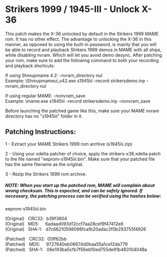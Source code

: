 # **Strikers 1999 / 1945-III - Unlock X-36**

This patch makes the X-36 unlocked by default in the Strikers 1999 MAME rom. It has no other effect. The advantage to unlocking the X-36 in this manner, as opposed to using the built-in password, is mainly that you will be able to record and playback Strikers 1999 demos in MAME with all ships, while disabling nvram. Which will let you avoid demo desync. After patching your rom, make sure to add the following command to both your recording and playback shortcuts:  

If using Shmupmame 4.2:  -nvram_directory nul          
Example: \Shmupmameui_v42.exe s1945iii -record strikersdemo.inp -nvram_directory nul

If using regular MAME:    -nonvram_save                 
Example: \mame.exe s1945iii -record strikersdemo.inp -nonvram_save  

Before launching the patched game like this, make sure your MAME nvram directory has no "s1945iii" folder in it.

## Patching Instructions:

1 - Extract your MAME Strikers 1999 rom archive (s1945iii.zip)

2 - Using your xdelta patcher of choice, apply the strikers-x36.xdelta patch to the file named "eeprom-s1945iii.bin". Make sure that your patched file has the same filename as the original.

3 - Rezip the Strikers 1999 rom archive.
  
  
##### NOTE: When you start up the patched rom, MAME will complain about wrong checksum. This is expected, and can be safely ignored. If necessary, the patching process can be verified using the hashes below:
  
eeprom-s1945iii.bin

(Original) &nbsp; CRC32:&nbsp; b39f3604  
(Original) &nbsp; MD5:  &nbsp; &nbsp;   6adaad093d12ccf7aa28cef9f47412e6  
(Original) &nbsp; SHA-1: &nbsp; d7c66210598096fcafb20adac2f0b293755f4926  
  
(Patched) &nbsp; CRC32:&nbsp; 05ff62bb  
(Patched) &nbsp; MD5:  &nbsp; &nbsp;   9727640eb06674d0baa55a1ce12da779  
(Patched) &nbsp;  SHA-1: &nbsp; 06e193ba5cfb7f56eb10ed755de91b483104048a  
